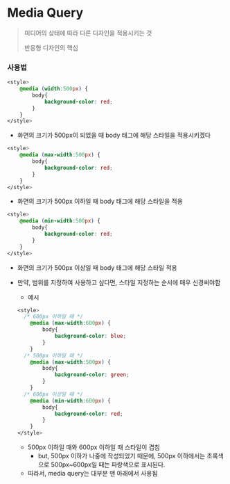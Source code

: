 # Media Query

> 미디어의 상태에 따라 다른 디자인을 적용시키는 것
>
> 반응형 디자인의 핵심

### 사용법

```css
<style>
    @media (width:500px) {
        body{
            background-color: red;
        }
    }
</style>
```

- 화면의 크기가 500px이 되었을 때 body 태그에 해당 스타일을 적용시키겠다

```css
<style>
    @media (max-width:500px) {
        body{
            background-color: red;
        }
    }
</style>
```

- 화면의 크기가 500px 이하일 때 body 태그에 해당 스타일을 적용

```css
<style>
    @media (min-width:500px) {
        body{
            background-color: red;
        }
    }
</style>
```

- 화면의 크기가 500px 이상일 때 body 태그에 해당 스타일 적용

- 만약, 범위를 지정하여 사용하고 싶다면, 스타일 지정하는 순서에 매우 신경써야함

  - 예시

  ```css
  <style>
  	/* 600px 이하일 때 */
      @media (max-width:600px) {
          body{
              background-color: blue;
          }
      }
  	/* 500px 이하일 때 */
      @media (max-width:500px) {
          body{
              background-color: green;
          }
      }
  	/* 600px 이상일 때 */
      @media (min-width:600px) {
          body{
              background-color: red;
          }
      }
  </style>
  ```

  - 500px 이하일 때와 600px 이하일 때 스타일이 겹침
    - but, 500px 이하가 나중에 작성되었기 때문에, 500px 이하에서는 초록색으로 500px~600px일 때는 파랑색으로 표시된다. 
  - 따라서, media query는 대부분 맨 아래에서 사용됨


